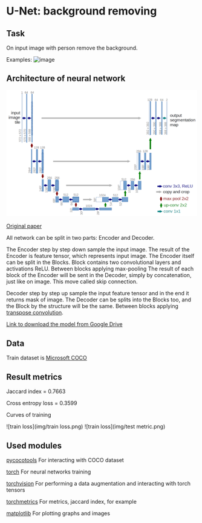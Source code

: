 # U-Net: background removing

## Task
On input image with person remove the background.

Examples:
![image](https://user-images.githubusercontent.com/20956901/182188771-60676fd5-27c5-442b-80d2-3a81c49b7add.png)

## Architecture of neural network
![](img/UNet_architecture.png)

[Original paper](https://arxiv.org/abs/1505.04597)

All network can be split in two parts: Encoder and Decoder. 

The Encoder step by step down sample the input image. 
The result of the Encoder is feature tensor, which represents input image.
The Encoder itself can be split in the Blocks. Block contains two convolutional layers and activations ReLU.
Between blocks applying max-pooling
The result of each block of the Encoder will be sent in the Decoder, simply by concatenation, just like on image.
This move called skip connection.


Decoder step by step up sample the input feature tensor and in the end it returns mask of image.
The Decoder can be splits into the Blocks too, and the Block by the structure will be the same.
Between blocks applying 
[transpose convolution](https://towardsdatascience.com/what-is-transposed-convolutional-layer-40e5e6e31c11).


[Link to download the model from Google Drive](https://drive.google.com/file/d/14VbcaW9zPq0uE4QrwYt81vf6eWM3CA2N/view?usp=sharing)

## Data

Train dataset is [Microsoft COCO](https://cocodataset.org/#home)

## Result metrics

Jaccard index = 0.7663

Cross entropy loss = 0.3599

Curves of training

![train loss](img/train loss.png)
![train loss](img/test metric.png)

## Used modules

[pycocotools](https://github.com/cocodataset/cocoapi) For interacting with COCO dataset

[torch](https://pytorch.org/) For neural networks training

[torchvision](https://pytorch.org/vision/stable/index.html) For performing a data augmentation and interacting with torch tensors

[torchmetrics](https://torchmetrics.readthedocs.io/en/stable/) For metrics, jaccard index, for example

[matplotlib](https://matplotlib.org/) For plotting graphs and images
